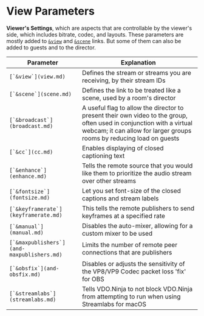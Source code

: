 # View Parameters

**Viewer's Settings**, which are aspects that are controllable by the viewer's side, which includes bitrate, codec, and layouts. These parameters are mostly added to [`&view`](view.md) and [`&scene`](scene.md) links. But some of them can also be added to guests and to the director.

| Parameter                                    | Explanation                                                                                                                                                                                   |
| -------------------------------------------- | --------------------------------------------------------------------------------------------------------------------------------------------------------------------------------------------- |
| ``[`&view`](view.md)``                       | Defines the stream or streams you are receiving, by their stream IDs                                                                                                                          |
| ``[`&scene`](scene.md)``                     | Defines the link to be treated like a scene, used by a room's director                                                                                                                        |
| ``[`&broadcast`](broadcast.md)``             | A useful flag to allow the director to present their own video to the group, often used in conjunction with a virtual webcam; it can allow for larger groups rooms by reducing load on guests |
| ``[`&cc`](cc.md)``                           | Enables displaying of closed captioning text                                                                                                                                                  |
| ``[`&enhance`](enhance.md)``                 | Tells the remote source that you would like them to prioritize the audio stream over other streams                                                                                            |
| ``[`&fontsize`](fontsize.md)``               | Let you set font-size of the closed captions and stream labels                                                                                                                                |
| ``[`&keyframerate`](keyframerate.md)``       | This tells the remote publishers to send keyframes at a specified rate                                                                                                                        |
| ``[`&manual`](manual.md)``                   | Disables the auto-mixer, allowing for a custom mixer to be used                                                                                                                               |
| ``[`&maxpublishers`](and-maxpublishers.md)`` | Limits the number of remote peer connections that are publishers                                                                                                                              |
| ``[`&obsfix`](and-obsfix.md)``               | Disables or adjusts the sensitivity of the VP8/VP9 Codec packet loss 'fix' for OBS                                                                                                            |
| ``[`&streamlabs`](streamlabs.md)``           | Tells VDO.Ninja to not block VDO.Ninja from attempting to run when using Streamlabs for macOS                                                                                                 |
